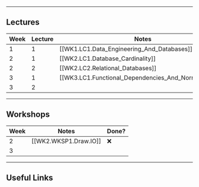 
---
## Lectures

| Week | Lecture | Notes                                                | Done? |
| ---- | ------- | ---------------------------------------------------- | ----- |
| 1    | 1       | [[WK1.LC1.Data_Engineering_And_Databases]]           | ✅     |
| 2    | 1       | [[WK2.LC1.Database_Cardinality]]                     | ✅     |
| 2    | 2       | [[WK2.LC2.Relational_Databases]]                     | ✅     |
| 3    | 1       | [[WK3.LC1.Functional_Dependencies_And_Normal_Forms]] | ✅     |
| 3    | 2       |                                                      |       |

---
## Workshops

| Week | Notes                 | Done? |
| ---- | --------------------- | ----- |
| 2    | [[WK2.WKSP1.Draw.IO]] | ❌     |
| 3    |                       |       |

---
## Useful Links